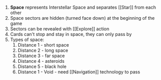 1. **Space** represents Interstellar Space and separates [[Star]] from each other
2. Space sectors are hidden (turned face down) at the beginning of the game
3. Sectors can be revealed with [[Explore]] action
4. Cards can't stop and stay in space,  they can only pass by
5. Types of space:
	1. Distance 1 - short space
	2. Distance 2 - long space
	3. Distance 3 - far space
	4. Distance 4 - asteroids
	5. Distance 5 - black hole
	6. Distance 1 - Void - need [[Navigation]] technology to pass
